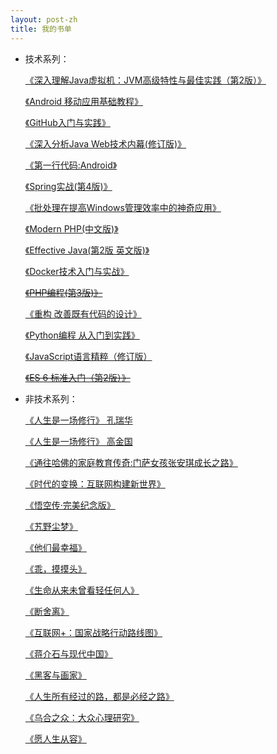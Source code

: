 ```yaml
---
layout: post-zh
title: 我的书单
---
```


* 技术系列：

  [《深入理解Java虚拟机：JVM高级特性与最佳实践（第2版）》](//product.dangdang.com/23259731.html)

  [《Android 移动应用基础教程》](//www.amazon.cn/gp/product/B00UTARDU6)

  [《GitHub入门与实践》](//www.amazon.cn/gp/product/B011LPUB4M)

  [《深入分析Java Web技术内幕(修订版)》](//www.amazon.cn/gp/product/B00MHJJRTC)

  [《第一行代码:Android》](//www.amazon.cn/gp/product/B00LVHTI9U)

  [《Spring实战(第4版)》](//www.amazon.cn/gp/product/B01DN3VR6G)

  [《批处理在提高Windows管理效率中的神奇应用》](//item.taobao.com/item.htm?id=17398617036)

  [《Modern PHP(中文版)》](//detail.tmall.com/item.htm?id=524025707058)

  [《Effective Java(第2版 英文版)》](//detail.tmall.com/item.htm?id=531548271102)

  [《Docker技术入门与实战》](//detail.tmall.com/item.htm?id=43126933308)

  ~~[《PHP编程(第3版)》](//detail.tmall.com/item.htm?id=44372460589)~~

  [《重构 改善既有代码的设计》](//detail.tmall.com/item.htm?id=521242106575)

  [《Python编程 从入门到实践》](//detail.tmall.com/item.htm?id=535882394166)

  [《JavaScript语言精粹（修订版）](//item.jd.com/11090963.html)

  ~~[《ES 6 标准入门（第2版）》](//detail.tmall.com/item.htm?id=537467303650)~~


* 非技术系列：

  [《人生是一场修行》 孔瑞华](//product.dangdang.com/22703500.html)

  [《人生是一场修行》 高金国](//product.dangdang.com/22627181.html)

  [《通往哈佛的家庭教育传奇:门萨女孩张安琪成长之路》](//product.dangdang.com/23526577.html)

  [《时代的变换：互联网构建新世界》](//product.dangdang.com/23625295.html)

  [《悟空传·完美纪念版》](//product.dangdang.com/21096162.html)

  [《艽野尘梦》](//product.dangdang.com/22549102.html)

  [《他们最幸福》](//product.dangdang.com/23317693.html)

  [《乖，摸摸头》](//product.dangdang.com/23565712.html)

  [《生命从来未曾看轻任何人》](//product.dangdang.com/23646356.html)

  [《断舍离》](//product.dangdang.com/23271503.html)

  [《互联网+：国家战略行动路线图》](//item.taobao.com/item.htm?id=45287599742)

  [《蒋介石与现代中国》](//item.taobao.com/item.htm?id=45332728067)

  [《黑客与画家》](//detail.tmall.com/item.htm?id=10318726738)

  [《人生所有经过的路，都是必经之路》](//product.dangdang.com/24104242.html)

  [《乌合之众：大众心理研究》](//product.dangdang.com/8851357.html)

  [《愿人生从容》](//product.dangdang.com/24049917.html)

